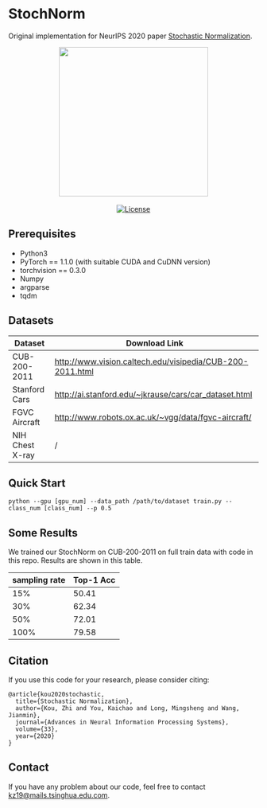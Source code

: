 # StochNorm
Original implementation for NeurIPS 2020 paper [Stochastic Normalization](https://proceedings.neurips.cc//paper/2020/file/bc573864331a9e42e4511de6f678aa83-Paper.pdf).

<p align="center">
  <img src="https://github.com/thuml/StochNorm/blob/main/arch.png" width="300">
  <br/>
  <br/>
  <a href="https://github.com/thuml/StochNorm/blob/main/LICENSE"><img alt="License" src="https://img.shields.io/github/license/thuml/StochNorm?" /></a>
</p>

## Prerequisites
* Python3
* PyTorch == 1.1.0 (with suitable CUDA and CuDNN version)
* torchvision == 0.3.0
* Numpy
* argparse
* tqdm

## Datasets
| Dataset | Download Link |
| -- | -- |
| CUB-200-2011 | http://www.vision.caltech.edu/visipedia/CUB-200-2011.html |
| Stanford Cars | http://ai.stanford.edu/~jkrause/cars/car_dataset.html |
| FGVC Aircraft | http://www.robots.ox.ac.uk/~vgg/data/fgvc-aircraft/ |
| NIH Chest X-ray | / |

## Quick Start
```
python --gpu [gpu_num] --data_path /path/to/dataset train.py --class_num [class_num] --p 0.5
```

## Some Results
We trained our StochNorm on CUB-200-2011 on full train data with code in this repo. Results are shown in this table.

| sampling rate | Top-1 Acc |
| -- | -- |
| 15% | 50.41 |
| 30% | 62.34 |
| 50% | 72.01 |
| 100% | 79.58 |

## Citation
If you use this code for your research, please consider citing:
```
@article{kou2020stochastic,
  title={Stochastic Normalization},
  author={Kou, Zhi and You, Kaichao and Long, Mingsheng and Wang, Jianmin},
  journal={Advances in Neural Information Processing Systems},
  volume={33},
  year={2020}
}
```

## Contact
If you have any problem about our code, feel free to contact kz19@mails.tsinghua.edu.com.
